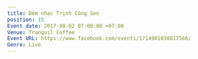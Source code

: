 ```yaml
---
title: Đêm nhạc Trịnh Công Sơn
position: 15
Event date: 2017-08-02 07:00:00 +07:00
Venue: Tranquil Coffee
Event URL: https://www.facebook.com/events/1714901038817566/
Genre: Live
---
```


